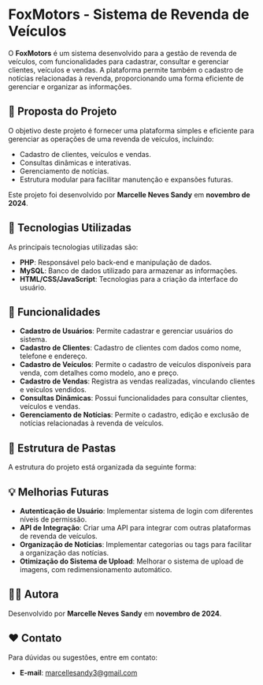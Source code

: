 # FoxMotors - Sistema de Revenda de Veículos

O **FoxMotors** é um sistema desenvolvido para a gestão de revenda de veículos, com funcionalidades para cadastrar, consultar e gerenciar clientes, veículos e vendas. A plataforma permite também o cadastro de notícias relacionadas à revenda, proporcionando uma forma eficiente de gerenciar e organizar as informações.

## 💖 Proposta do Projeto

O objetivo deste projeto é fornecer uma plataforma simples e eficiente para gerenciar as operações de uma revenda de veículos, incluindo:
- Cadastro de clientes, veículos e vendas.
- Consultas dinâmicas e interativas.
- Gerenciamento de notícias.
- Estrutura modular para facilitar manutenção e expansões futuras.

Este projeto foi desenvolvido por **Marcelle Neves Sandy** em **novembro de 2024**.

## 🔧 Tecnologias Utilizadas

As principais tecnologias utilizadas são:
- **PHP**: Responsável pelo back-end e manipulação de dados.
- **MySQL**: Banco de dados utilizado para armazenar as informações.
- **HTML/CSS/JavaScript**: Tecnologias para a criação da interface do usuário.

## 🚀 Funcionalidades

- **Cadastro de Usuários**: Permite cadastrar e gerenciar usuários do sistema.
- **Cadastro de Clientes**: Cadastro de clientes com dados como nome, telefone e endereço.
- **Cadastro de Veículos**: Permite o cadastro de veículos disponíveis para venda, com detalhes como modelo, ano e preço.
- **Cadastro de Vendas**: Registra as vendas realizadas, vinculando clientes e veículos vendidos.
- **Consultas Dinâmicas**: Possui funcionalidades para consultar clientes, veículos e vendas.
- **Gerenciamento de Notícias**: Permite o cadastro, edição e exclusão de notícias relacionadas à revenda de veículos.

## 📂 Estrutura de Pastas

A estrutura do projeto está organizada da seguinte forma:


## 💡 Melhorias Futuras

- **Autenticação de Usuário**: Implementar sistema de login com diferentes níveis de permissão.
- **API de Integração**: Criar uma API para integrar com outras plataformas de revenda de veículos.
- **Organização de Notícias**: Implementar categorias ou tags para facilitar a organização das notícias.
- **Otimização do Sistema de Upload**: Melhorar o sistema de upload de imagens, com redimensionamento automático.

## 👩🏻 Autora

Desenvolvido por **Marcelle Neves Sandy** em **novembro de 2024**.

## ❤️ Contato

Para dúvidas ou sugestões, entre em contato:

- **E-mail**: marcellesandy3@gmail.com
